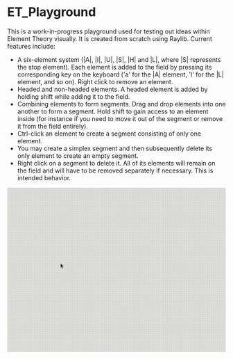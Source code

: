 # ET_Playground

This is a work-in-progress playground used for testing out ideas within Element Theory visually. It is created from scratch using Raylib. Current features include:
- A six-element system (|A|, |I|, |U|, |S|, |H| and |L|, where |S| represents the stop element). Each element is added to the field by pressing its corresponding key on the keyboard ('a' for the |A| element, 'l' for the |L| element, and so on). Right click to remove an element.
- Headed and non-headed elements. A headed element is added by holding shift while adding it to the field.
- Combining elements to form segments. Drag and drop elements into one another to form a segment. Hold shift to gain access to an element inside (for instance if you need to move it out of the segment or remove it from the field entirely).
- Ctrl-click an element to create a segment consisting of only one element.
- You may create a simplex segment and then subsequently delete its only element to create an empty segment.
- Right click on a segment to delete it. All of its elements will remain on the field and will have to be removed separately if necessary. This is intended behavior.

![demo](demo/et_pg_demo.gif)